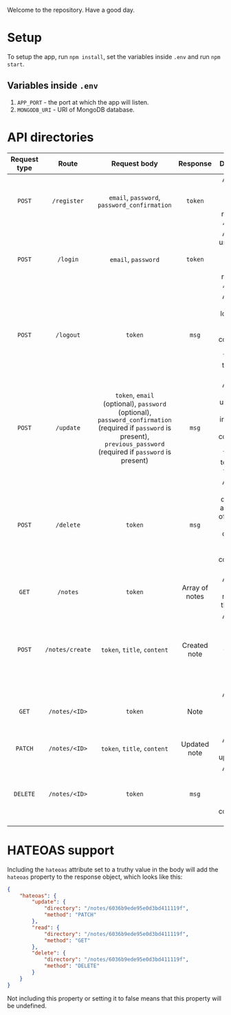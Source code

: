 Welcome to the repository. Have a good day.

# Setup
To setup the app, run `npm install`, set the variables inside `.env` and run `npm start`.

## Variables inside `.env`

1. `APP_PORT` - the port at which the app will listen.
1. `MONGODB_URI` - URI of MongoDB database.

# API directories
| Request type | Route | Request body | Response | Description |
| :---: | :---: | :---: | :---: | :---: |
| `POST` | `/register` | `email`, `password`, `password_confirmation` | `token` | Allows the user to create an account, returns the API token. |
| `POST` | `/login` | `email`, `password` | `token` | Allows the user to login to an existing account, returns the API token. |
| `POST` | `/logout` | `token` | `msg` | Allows the user to logout from the API. Returns confirmation message. The given token gets revoked. |
| `POST` | `/update` | `token`, `email` (optional), `password` (optional), `password_confirmation` (required if `password` is present), `previous_password` (required if `password` is present) | `msg` | Allows the user to update their profile information. Returns confirmation message. The given token stays the same. |
| `POST` | `/delete` | `token` | `msg` | Allows the user to delete their account. All of the user's notes get deleted as well. Returns a confirmation message. |
| `GET` | `/notes` | `token` | Array of notes | Allows the user to retrieve all their notes. |
| `POST` | `/notes/create` | `token`, `title`, `content` | Created note | Allows the user to create a note. The `title` and `content` elements can be empty. | 
| `GET` | `/notes/<ID>` | `token` | Note | Allows the user to retrieve a specific note. |
| `PATCH` | `/notes/<ID>` | `token`, `title`, `content` | Updated note | Allows the user to update note. |
| `DELETE` | `/notes/<ID>` | `token` | `msg` | Allows the user to delete a note. Returns confirmation message. |

# HATEOAS support
Including the `hateoas` attribute set to a truthy value in the body will add the `hateoas` property to the response object, which looks like this:

```json
{
	"hateoas": {
		"update": {
			"directory": "/notes/6036b9ede95e0d3bd411119f",
			"method": "PATCH"
		},
		"read": {
			"directory": "/notes/6036b9ede95e0d3bd411119f",
			"method": "GET"
		},
		"delete": {
			"directory": "/notes/6036b9ede95e0d3bd411119f",
			"method": "DELETE"
		}
	}
}
```

Not including this property or setting it to false means that this property will be undefined.